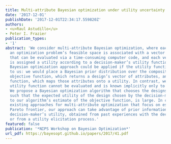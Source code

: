```yaml
---
title: Multi-attribute Bayesian optimization under utility uncertainty
date: '2017-12-01'
publishDate: '2017-12-01T22:34:17.559820Z'
authors:
- <u>Raul Astudillo</u>
- Peter I. Frazier
publication_types:
- '1'
abstract: 'We consider multi-attribute Bayesian optimization, where each design in
  an optimization problem’s feasible space is associated with a vector of attributes
  that can be evaluated via a time-consuming computer code, and each vector of attributes
  is assigned a utility according to a decision-maker’s utility function. A standard
  Bayesian optimization approach could be applied if the utility function were known
  to us: we would place a Bayesian prior distribution over the composition of the
  objective function, which returns a design’s vector of attributes, and the utility
  function, which maps those attributes onto a utility. In contrast, we assume the
  utility function cannot be evaluated and is known implicitly only to the decision-maker.
  We propose a Bayesian optimization algorithm that chooses the designs to evaluate,
  such that the expected utility of the design chosen by the decision-maker, according
  to our algorithm’s estimate of the objective function, is large. In contrast with
  existing approaches for multi-attribute optimization that focus on estimating a
  Pareto frontier, our approach can take advantage of prior information about the
  decision-maker’s utility, obtained from past experiences with the decision-maker
  or from a utility elicitation process.'
featured: false
publication: '*NIPS Workshop on Bayesian Optimization*'
url_pdf: https://bayesopt.github.io/papers/2017/41.pdf
---
```


